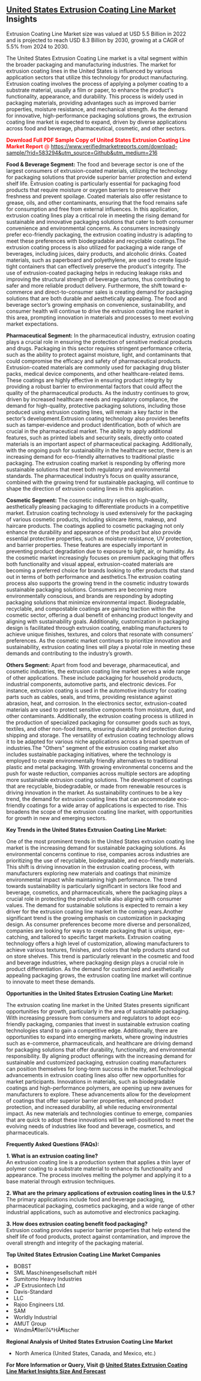 <h2><a href="https://www.verifiedmarketreports.com/download-sample/?rid=583294&amp;utm_source=Github&amp;utm_medium=216" target="_blank">United States Extrusion Coating Line Market</a> Insights</h2><p>Extrusion Coating Line Market size was valued at USD 5.5 Billion in 2022 and is projected to reach USD 8.3 Billion by 2030, growing at a CAGR of 5.5% from 2024 to 2030.</p><p><p>The United States Extrusion Coating Line market is a vital segment within the broader packaging and manufacturing industries. The market for extrusion coating lines in the United States is influenced by various application sectors that utilize this technology for product manufacturing. Extrusion coating involves the process of applying a polymer coating to a substrate material, usually a film or paper, to enhance the product's functionality, appearance, and durability. This process is widely used in packaging materials, providing advantages such as improved barrier properties, moisture resistance, and mechanical strength. As the demand for innovative, high-performance packaging solutions grows, the extrusion coating line market is expected to expand, driven by diverse applications across food and beverage, pharmaceutical, cosmetic, and other sectors. <p><span class=""><span style="color: #ff0000;"><strong>Download Full PDF Sample Copy of United States Extrusion Coating Line Market Report</strong> @ </span><a href="https://www.verifiedmarketreports.com/download-sample/?rid=583294&amp;utm_source=Github&amp;utm_medium=216" target="_blank">https://www.verifiedmarketreports.com/download-sample/?rid=583294&amp;utm_source=Github&amp;utm_medium=216</a></span></p></p><p><strong>Food & Beverage Segment:</strong> The food and beverage sector is one of the largest consumers of extrusion-coated materials, utilizing the technology for packaging solutions that provide superior barrier protection and extend shelf life. Extrusion coating is particularly essential for packaging food products that require moisture or oxygen barriers to preserve their freshness and prevent spoilage. Coated materials also offer resistance to grease, oils, and other contaminants, ensuring that the food remains safe for consumption and free from external influences. In this application, extrusion coating lines play a critical role in meeting the rising demand for sustainable and innovative packaging solutions that cater to both consumer convenience and environmental concerns. As consumers increasingly prefer eco-friendly packaging, the extrusion coating industry is adapting to meet these preferences with biodegradable and recyclable coatings.The extrusion coating process is also utilized for packaging a wide range of beverages, including juices, dairy products, and alcoholic drinks. Coated materials, such as paperboard and polyethylene, are used to create liquid-tight containers that can effectively preserve the product's integrity. The use of extrusion-coated packaging helps in reducing leakage risks and improving the structural strength of beverage cartons, thus contributing to safer and more reliable product delivery. Furthermore, the shift toward e-commerce and direct-to-consumer sales is creating demand for packaging solutions that are both durable and aesthetically appealing. The food and beverage sector’s growing emphasis on convenience, sustainability, and consumer health will continue to drive the extrusion coating line market in this area, prompting innovation in materials and processes to meet evolving market expectations.<p><strong>Pharmaceutical Segment:</strong> In the pharmaceutical industry, extrusion coating plays a crucial role in ensuring the protection of sensitive medical products and drugs. Packaging in this sector requires stringent performance criteria, such as the ability to protect against moisture, light, and contaminants that could compromise the efficacy and safety of pharmaceutical products. Extrusion-coated materials are commonly used for packaging drug blister packs, medical device components, and other healthcare-related items. These coatings are highly effective in ensuring product integrity by providing a robust barrier to environmental factors that could affect the quality of the pharmaceutical products. As the industry continues to grow, driven by increased healthcare needs and regulatory compliance, the demand for high-quality, protective packaging solutions, including those produced using extrusion coating lines, will remain a key factor in the sector’s development.Extrusion coating technology also provides benefits such as tamper-evidence and product identification, both of which are crucial in the pharmaceutical market. The ability to apply additional features, such as printed labels and security seals, directly onto coated materials is an important aspect of pharmaceutical packaging. Additionally, with the ongoing push for sustainability in the healthcare sector, there is an increasing demand for eco-friendly alternatives to traditional plastic packaging. The extrusion coating market is responding by offering more sustainable solutions that meet both regulatory and environmental standards. The pharmaceutical industry’s focus on quality assurance, combined with the growing trend for sustainable packaging, will continue to shape the direction of extrusion coating lines in this application.<p><strong>Cosmetic Segment:</strong> The cosmetic industry relies on high-quality, aesthetically pleasing packaging to differentiate products in a competitive market. Extrusion coating technology is used extensively for the packaging of various cosmetic products, including skincare items, makeup, and haircare products. The coatings applied to cosmetic packaging not only enhance the durability and appearance of the product but also provide essential protective properties, such as moisture resistance, UV protection, and barrier properties. These features are especially important in preventing product degradation due to exposure to light, air, or humidity. As the cosmetic market increasingly focuses on premium packaging that offers both functionality and visual appeal, extrusion-coated materials are becoming a preferred choice for brands looking to offer products that stand out in terms of both performance and aesthetics.The extrusion coating process also supports the growing trend in the cosmetic industry towards sustainable packaging solutions. Consumers are becoming more environmentally conscious, and brands are responding by adopting packaging solutions that minimize environmental impact. Biodegradable, recyclable, and compostable coatings are gaining traction within the cosmetic sector, offering a dual benefit of enhancing product longevity and aligning with sustainability goals. Additionally, customization in packaging design is facilitated through extrusion coating, enabling manufacturers to achieve unique finishes, textures, and colors that resonate with consumers’ preferences. As the cosmetic market continues to prioritize innovation and sustainability, extrusion coating lines will play a pivotal role in meeting these demands and contributing to the industry’s growth.<p><strong>Others Segment:</strong> Apart from food and beverage, pharmaceutical, and cosmetic industries, the extrusion coating line market serves a wide range of other applications. These include packaging for household products, industrial components, automotive parts, and electronic devices. For instance, extrusion coating is used in the automotive industry for coating parts such as cables, seals, and trims, providing resistance against abrasion, heat, and corrosion. In the electronics sector, extrusion-coated materials are used to protect sensitive components from moisture, dust, and other contaminants. Additionally, the extrusion coating process is utilized in the production of specialized packaging for consumer goods such as toys, textiles, and other non-food items, ensuring durability and protection during shipping and storage. The versatility of extrusion coating technology allows it to be adapted for various niche applications across a broad spectrum of industries.The "Others" segment of the extrusion coating market also includes sustainable packaging initiatives, where the technology is employed to create environmentally friendly alternatives to traditional plastic and metal packaging. With growing environmental concerns and the push for waste reduction, companies across multiple sectors are adopting more sustainable extrusion coating solutions. The development of coatings that are recyclable, biodegradable, or made from renewable resources is driving innovation in the market. As sustainability continues to be a key trend, the demand for extrusion coating lines that can accommodate eco-friendly coatings for a wide array of applications is expected to rise. This broadens the scope of the extrusion coating line market, with opportunities for growth in new and emerging sectors.<p><strong>Key Trends in the United States Extrusion Coating Line Market:</strong></p><p>One of the most prominent trends in the United States extrusion coating line market is the increasing demand for sustainable packaging solutions. As environmental concerns continue to rise, companies across industries are prioritizing the use of recyclable, biodegradable, and eco-friendly materials. This shift is driving innovation in the extrusion coating process, with manufacturers exploring new materials and coatings that minimize environmental impact while maintaining high performance. The trend towards sustainability is particularly significant in sectors like food and beverage, cosmetics, and pharmaceuticals, where the packaging plays a crucial role in protecting the product while also aligning with consumer values. The demand for sustainable solutions is expected to remain a key driver for the extrusion coating line market in the coming years.Another significant trend is the growing emphasis on customization in packaging design. As consumer preferences become more diverse and personalized, companies are looking for ways to create packaging that is unique, eye-catching, and tailored to specific target markets. Extrusion coating technology offers a high level of customization, allowing manufacturers to achieve various textures, finishes, and colors that help products stand out on store shelves. This trend is particularly relevant in the cosmetic and food and beverage industries, where packaging design plays a crucial role in product differentiation. As the demand for customized and aesthetically appealing packaging grows, the extrusion coating line market will continue to innovate to meet these demands.<p><strong>Opportunities in the United States Extrusion Coating Line Market:</strong></p><p>The extrusion coating line market in the United States presents significant opportunities for growth, particularly in the area of sustainable packaging. With increasing pressure from consumers and regulators to adopt eco-friendly packaging, companies that invest in sustainable extrusion coating technologies stand to gain a competitive edge. Additionally, there are opportunities to expand into emerging markets, where growing industries such as e-commerce, pharmaceuticals, and healthcare are driving demand for packaging solutions that offer durability, functionality, and environmental responsibility. By aligning product offerings with the increasing demand for sustainable and customized packaging, extrusion coating manufacturers can position themselves for long-term success in the market.Technological advancements in extrusion coating lines also offer new opportunities for market participants. Innovations in materials, such as biodegradable coatings and high-performance polymers, are opening up new avenues for manufacturers to explore. These advancements allow for the development of coatings that offer superior barrier properties, enhanced product protection, and increased durability, all while reducing environmental impact. As new materials and technologies continue to emerge, companies that are quick to adopt these innovations will be well-positioned to meet the evolving needs of industries like food and beverage, cosmetics, and pharmaceuticals.<p><strong>Frequently Asked Questions (FAQs):</strong></p><p><strong>1. What is an extrusion coating line?</strong><br> An extrusion coating line is a production system that applies a thin layer of polymer coating to a substrate material to enhance its functionality and appearance. The process involves melting the polymer and applying it to a base material through extrusion techniques.</p><p><strong>2. What are the primary applications of extrusion coating lines in the U.S.?</strong><br>The primary applications include food and beverage packaging, pharmaceutical packaging, cosmetics packaging, and a wide range of other industrial applications, such as automotive and electronics packaging.</p><p><strong>3. How does extrusion coating benefit food packaging?</strong><br> Extrusion coating provides superior barrier properties that help extend the shelf life of food products, protect against contamination, and improve the overall strength and integrity of the packaging material.</p</p><p><strong>Top United States Extrusion Coating Line Market Companies</strong></p><div data-test-id=""><p><li>BOBST</li><li> SML Maschinengesellschaft mbH</li><li> Sumitomo Heavy Industries</li><li> JP Extrusiontech Ltd</li><li> Davis-Standard</li><li> LLC</li><li> Rajoo Engineers Ltd.</li><li> SAM</li><li> Worldly Industrial</li><li> AMUT Group</li><li> WindmÃ¶llerï¼†HÃ¶lscher</li></p><div><strong>Regional Analysis of&nbsp;United States Extrusion Coating Line Market</strong></div><ul><li dir="ltr"><p dir="ltr">North America&nbsp;(United States, Canada, and Mexico, etc.)</p></li></ul><p><strong>For More Information or Query, Visit @&nbsp;</strong><strong><a href="https://www.verifiedmarketreports.com/product/extrusion-coating-line-market/?utm_source=Github&amp;utm_medium=216" target="_blank">United States Extrusion Coating Line Market Insights Size And Forecast</a></strong></p></div>
